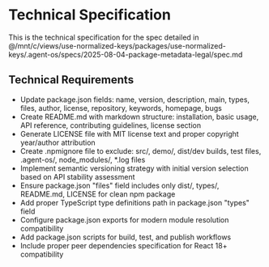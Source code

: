 # Technical Specification

This is the technical specification for the spec detailed in @/mnt/c/views/use-normalized-keys/packages/use-normalized-keys/.agent-os/specs/2025-08-04-package-metadata-legal/spec.md

## Technical Requirements

- Update package.json fields: name, version, description, main, types, files, author, license, repository, keywords, homepage, bugs
- Create README.md with markdown structure: installation, basic usage, API reference, contributing guidelines, license section
- Generate LICENSE file with MIT license text and proper copyright year/author attribution
- Create .npmignore file to exclude: src/, demo/, dist/dev builds, test files, .agent-os/, node_modules/, *.log files
- Implement semantic versioning strategy with initial version selection based on API stability assessment
- Ensure package.json "files" field includes only dist/, types/, README.md, LICENSE for clean npm package
- Add proper TypeScript type definitions path in package.json "types" field
- Configure package.json exports for modern module resolution compatibility
- Add package.json scripts for build, test, and publish workflows
- Include proper peer dependencies specification for React 18+ compatibility